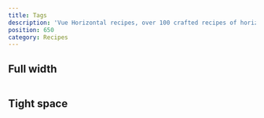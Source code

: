 ```yaml
---
title: Tags
description: 'Vue Horizontal recipes, over 100 crafted recipes of horizontal layout with various design choices and control mechanisms ready for your needs.'
position: 650
category: Recipes
---
```


## Full width

```vue[] import=recipes/tags/recipes-tags-full.vue padding=0 zoom
```

## Tight space

```vue[] import=recipes/tags/recipes-tags-tight.vue padding=0 zoom
```
